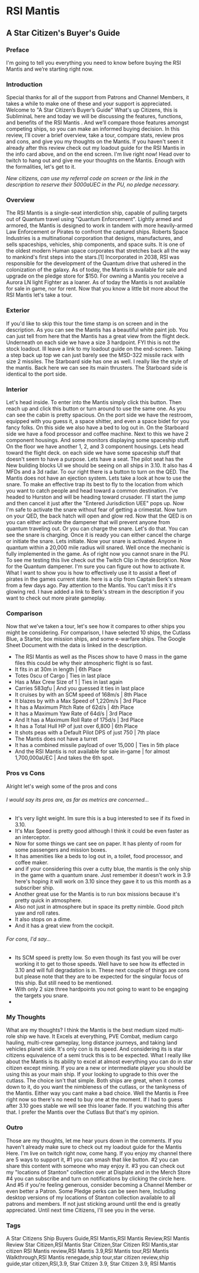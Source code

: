 # RSI Mantis
## A Star Citizen's Buyer's Guide

### Preface
I'm going to tell you everything you need to know before buying the RSI Mantis and we’re starting right now.

### Introduction
Special thanks for all of the support from Patrons and Channel Members, it takes a while to make one of these and your support is appreciated. Welcome to "A Star Citizen’s Buyer’s Guide" What's up Citizens, this is SubliminaL here and today we will be discussing the features, functions, and benefits of the RSI Mantis . And we’ll compare those features amongst competing ships, so you can make an informed buying decision. In this review, I’ll cover a brief overview, take a tour, compare stats, review pros and cons, and give you my thoughts on the Mantis. If you haven't seen it already after this review check out my loadout guide for the RSI Mantis in the info card above, and on the end screen. I'm live right now! Head over to twitch to hang out and give me your thoughts on the Mantis. Enough with the formalities, let's get to it.

*New citizens, can use my referral code on screen or the link in the description to reserve their 5000aUEC in the PU, no pledge necessary.*

### Overview
The RSI Mantis is a single-seat interdiction ship, capable of pulling targets out of Quantum travel using "Quantum Enforcement". Lightly armed and armored, the Mantis is designed to work in tandem with more heavily-armed Law Enforcement or Pirates to confront the captured ships.
Roberts Space Industries is a multinational corporation that designs, manufactures, and sells spaceships, vehicles, ship components, and space suits. It is one of the oldest modern Human space corporates that stretches back all the way to mankind's first steps into the stars.[1] Incorporated in 2038, RSI was responsible for the development of the Quantum drive that ushered in the colonization of the galaxy.
As of today, the Mantis is available for sale and upgrade on the pledge store for $150.
For owning a Mantis you receive a Aurora LN light Fighter as a loaner.
As of today the Mantis is not available for sale in game, nor for rent. Now that you know a little bit more about the RSI Mantis let's take a tour.

### Exterior
If you'd like to skip this tour the time stamp is on screen and in the description. As you can see the Mantis has a beautiful white paint job. You can just tell from here that the Mantis has a great view from the flight deck. Underneath on each side we have a size 3 hardpoint. FYI this is not the stock loadout. Ill leave a link to my loadout guide on the end-screen. Taking a step back up top we can just barely see the MSD-322 missile rack with size 2 missiles. The Starboard side has one as well. I really like the style of the mantis. Back here we can see its main thrusters. The Starboard side is identical to the port side.

### Interior
Let's head inside. To enter into the Mantis simply click this button. Then reach up and click this button or turn around to use the same one. As you can see the cabin is pretty spacious. On the port side we have the restroom, equipped with you guess it, a space shitter, and even a space bidet for you fancy folks. On this side we also have a bed to log out in. On the Starboard side we have a food processor and coffee machine. Next to this we have 2 component housings. And some monitors displaying some spaceship stuff. On the floor we have another 1, 2, and 3 component housings. Lets head toward the flight deck. on each side we have some spaceship stuff that doesn't seem to have a purpose. Lets have a seat. The pilot seat has the New building blocks UI we should be seeing on all ships in 3.10. It also has 4 MFDs and a 3d radar. To our right there is a button to turn on the QED. The Mantis does not have an ejection system. Lets take a look at how to use the snare. To make an effective trap its best to fly to the location from which you want to catch people and head toward a common destination. I've headed to Hurston and will be heading toward crusader. I'll start the jump and then cancel it just after the "Entered Jurisdiction UEE" pops up. Now I'm safe to activate the snare without fear of getting a crimestat. Now turn on your QED, the back hatch will open and glow red. Now that the QED is on you can either activate the dampener that will prevent anyone from quantum traveling out. Or you can charge the snare. Let's do that. You can see the snare is charging. Once it is ready you can either cancel the charge or initiate the snare. Lets initiate. Now your snare is activated. Anyone in quantum within a 20,000 mile radius will snared. Well once the mechanic is fully implemented in the game. As of right now you cannot snare in the PU. To see me testing this live check out the Twitch Clip in the description. Now for the Quantum dampener. I'm sure you can figure out how to activate it. What I want to show you is how to effectively use it to assist a fleet of pirates in the games current state. here is a clip from Captain Berk's stream from a few days ago. Pay attention to the Mantis. You can't miss it it's glowing red. I have added a link to Berk's stream in the description if you want to check out more pirate gameplay.

### Comparison
Now that we’ve taken a tour, let's see how it compares to other ships you might be considering. For comparison, I have selected 10 ships, the Cutlass Blue, a Starter, box mission ships, and some e-warfare ships. The Google Sheet Document with the data is linked in the description.

* The RSI Mantis as well as the Pisces show to have 0 mass in the game files this could be why their atmospheric flight is so fast.
* It fits in at 30m in length | 6th Place
* Totes 0scu of Cargo | Ties in last place
* Has a Max Crew Size of 1 | Ties in last again
* Carries 583qfu | And you guessed it ties in last place
* It cruises by with an SCM speed of 168m/s | 8th Place
* It blazes by with a Max Speed of 1,220m/s | 3rd Place
* It has a Maximum Pitch Rate of 62d/s | 4th Place
* It has a Maximum Yaw Rate of 64d/s | 3rd Place
* And It has a Maximum Roll Rate of 175d/s | 3rd Place
* It has a Total Hull HP of just over 6,800 | 6th Place
* It shots peas with a Default Pilot DPS of just 750 | 7th place
* The Mantis does not have a turret
* It has a combined missile payload of over 15,000 | Ties in 5th place
* And the RSI Mantis is not available for sale in-game | for almost 1,700,000aUEC | And takes the 6th spot.

### Pros vs Cons
Alright let's weigh some of the pros and cons
###### I would say its pros are, as far as metrics are concerned...
* It's very light weight. Im sure this is a bug interested to see if its fixed in 3.10.
* It's Max Speed is pretty good although I think it could be even faster as an interceptor.
* Now for some things we cant see on paper. It has plenty of room for some passengers and mission boxes.
* It has amenities like a beds to log out in, a toilet, food processor, and coffee maker.
* and if your considering this over a cutty blue, the mantis is the only ship in the game with a quantum snare. Just remember it doesn't work in 3.9 here's hoping it will work on 3.10 since they gave it to us this month as a subscriber ship.
* Another great use for the Mantis is to run box missions because it's pretty quick in atmosphere.
* Also not just in atmosphere but in space its pretty nimble. Good pitch yaw and roll rates.
* It also stops on a dime.
* And it has a great view from the cockpit.

###### For cons, I'd say...
* Its SCM speed is pretty low. So even though its fast you will be over working it to get to those speeds. Well have to see how its effected in 3.10 and will full degradation is in.
These next couple of things are cons but please note that they are to be expected for the singular focus of this ship. But still need to be mentioned.
* With only 2 size three hardpoints you not going to want to be engaging the targets you snare.
* 

### My Thoughts
What are my thoughts? I think the Mantis is the best medium sized multi-role ship we have. It Excels at everything, PVE Combat, medium cargo hauling, multi-crew gameplay, long distance journeys, and taking land vehicles planet side. It's only con is its speed. And considering its is star citizens equivalence of a semi truck this is to be expected. What I really like about the Mantis is its ability to excel at almost everything you can do in star citizen except mining. If you are a new or intermediate player you should be using this as your main ship. If your looking to upgrade to this over the cutlass. The choice isn't that simple. Both ships are great, when it comes down to it, do you want the nimbleness of the cutlass, or the tankyness of the Mantis. Either way you cant make a bad choice. Well the Mantis is Free right now so there's no need to buy one at the moment. If I had to guess after 3.10 goes stable we will see this loaner fade. If you watching this after that. I prefer the Mantis over the Cutlass But that's my opinion.

### Outro
Those are my thoughts, let me hear yours down in the comments. If you haven't already make sure to check out my loadout guide for the Mantis Here. I'm live on twitch right now, come hang. If you enjoy my channel there are 5 ways to support it, #1 you can smash that like button. #2 you can share this content with someone who may enjoy it. #3 you can check out my "locations of Stanton" collection over at Displate and in the Merch Store #4 you can subscribe and turn on notifications by clicking the circle here. And #5 if you're feeling generous, consider becoming a Channel Member or even better a Patron. Some Pledge perks can be seen here, Including desktop versions of my locations of Stanton collection available to all patrons and members. If not just sticking around until the end is greatly appreciated. Until next time Citizens, I'll see you in the verse.

### Tags
A Star Citizens Ship Buyers Guide,RSI Mantis,RSI Mantis Review,RSI Mantis Review Star Citizen,RSI Mantis Star Citizen,Star Citizen RSI Mantis,star citizen RSI Mantis review,RSI Mantis 3.9,RSI Mantis tour,RSI Mantis Walkthrough,RSI Mantis renegade,ship tour,star citizen review,ship guide,star citizen,RSI,3.9, Star Citizen 3.9, Star Citizen 3.9, RSI Mantis
